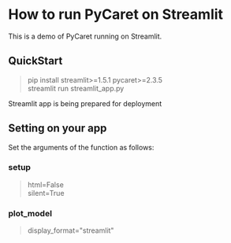 # How to run PyCaret on Streamlit
This is a demo of PyCaret running on Streamlit.

## QuickStart
<!--
[![Streamlit App](https://static.streamlit.io/badges/streamlit_badge_black_white.svg)](https://share.streamlit.io/nockn/streamlit_example_pycaret/main)  
or  
-->
> pip install streamlit>=1.5.1 pycaret>=2.3.5  
> streamlit run streamlit_app.py  

Streamlit app is being prepared for deployment

## Setting on your app
Set the arguments of the function as follows:
### setup
> html=False  
> silent=True

### plot_model
>display_format="streamlit"
